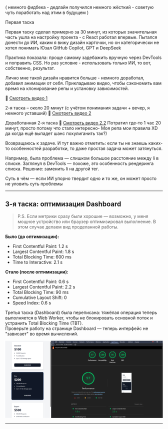 ( немного фидбека - дедлайн получился немного жёсткий - советую чуть поработать над этим в будущем )

Первая таска

Первая таску сделал примерно за 30 минут, из которых значительная часть ушла на настройку проекта - с React работал впервые. Пытался донести до ИИ, каким я вижу дизайн карточки, но он категорически не хотел понимать
Юзал GitHub Copilot, GPT и DeepSeek

Практика показала: проще самому задебажить вручную через DevTools и поправить CSS. Но раз условие - использовать только ИИ, то вот, собственно, результат.

Лично мне такой дизайн нравится больше - немного доработал, добавил анимации от себя. Прикладываю видео, чтобы сэкономить вам время на клонирование репы и установку зависимостей.

🎥 [Смотреть видео 1](video/1.mp4)

2-я таска – около 20 минут (с учётом понимания задачи + вечер, я немного уставший)
🎥 [Смотреть видео 2](video/2.mp4)

Доработанная 2-я таска
🎥 [Смотреть видео 2.2](video/2.2.mp4)
Потратил где-то 1 час 20 минут, просто потому что стало интересно- Моя репа мои правила XD да когда ещё выпадет шанс похулиганить так?)

Возвращаюсь к задаче.
И тут важно отметить: если ты не знаешь каких-то особенностей разработки, то даже простая задача может затянуться.

Например, была проблема — слишком большое расстояние между li в списке.
Заглянул в DevTools — похоже, это особенность рендеринга списка.
Решение: заменить li на другой тег.

Суть в чём — если ИИ упорно твердит одно и то же, он может просто не уловить суть проблемы

---

## 3-я таска: оптимизация Dashboard
> P.S. Если метрики сразу были хорошие — возможно, у меня мощное устройство или браузер оптимизировал выполнение. В этом случае делаем вид проделанной работы.

**Было (до оптимизации):**
- First Contentful Paint: 1.2 s
- Largest Contentful Paint: 1.8 s
- Total Blocking Time: 600 ms
- Time to Interactive: 2.1 s

**Стало (после оптимизации):**
- First Contentful Paint: 0.6 s
- Largest Contentful Paint: 2.2 s
- Total Blocking Time: 90 ms
- Cumulative Layout Shift: 0
- Speed Index: 0.6 s



Третья таска (Dashboard) была переписана: тяжёлая операция теперь выполняется в Web Worker, чтобы не блокировать основной поток и устранить Total Blocking Time (TBT).  
Проверьте работу на странице Dashboard — теперь интерфейс не "зависает" во время вычислений.

![Dashboard оптимизация](3\my-app\public\image.png)

---





